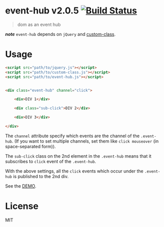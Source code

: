 # event-hub v2.0.5 [![Build Status](https://travis-ci.org/kt3k/event-hub.svg?branch=master)](https://travis-ci.org/kt3k/event-hub)

> dom as an event hub

***note*** `event-hub` depends on `jQuery` and [custom-class](https://github.com/kt3k/custom-class).

# Usage

```html
<script src="path/to/jquery.js"></script>
<script src="path/to/custom-class.js"></script>
<script src="path/to/event-hub.js"></script>


<div class="event-hub" channel="click">

    <div>DIV 1</div>

    <div class="sub-click">DIV 2</div>

    <div>DIV 3</div>

</div>
```

The `channel` attribute specify which events are the channel of the `.event-hub`. (If you want to set multiple channels, set them like `click mouseover` (in space-separated form)).

The `sub-click` class on the 2nd element in the `.event-hub` means that it subscribes to `click` event of the `.event-hub`.

With the above settings, all the `click` events which occur under the `.event-hub` is published to the 2nd div.

See the [DEMO](https://kt3k.github.io/event-hub/test.html).



# License

MIT
